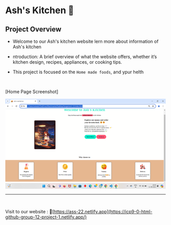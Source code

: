 # Ash's Kitchen 🍕

## Project Overview

- Welcome to our Ash's kitchen website lern more about information of Ash's kitchen 

- ntroduction: A brief overview of what the website offers, whether it’s kitchen design, recipes, appliances, or cooking tips.


- This project is focused on the  `Home made foods`, 
and ypur helth 


<br>

[Home Page Screenshot]

![home page screenshot](./images/Screenshot%202024-08-11%20194954.png)

---

<br>

Visit to our website : 🔗[https://ass-22.netlify.app](https://icp9-0-html-github-group-12-project-1.netlify.app/)










